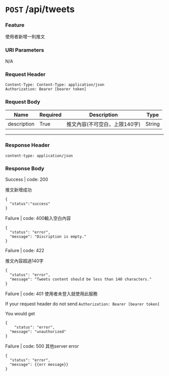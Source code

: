 # `POST` /api/tweets

### Feature

使用者新增一則推文

### URI Parameters

N/A

### Request Header

```
Content-Type: Content-Type: application/json
Authorization: Bearer [bearer token]
```

### Request Body

| Name | Required | Description | Type |
| --- | --- | --- | --- |
| description | True | 推文內容(不可空白，上限140字) | String |
---

### Response Header

```
content-type: application/json
```

### Response Body

Success | code: 200

推文新增成功

```
{
  "status":"success"
}
```

Failure | code: 400輸入空白內容

```
{
  "status": "error",
  "message": "Discription is empty."
}
```

Failure | code: 422 

推文內容超過140字

```
{
  "status": "error",
  "message": "Tweets content should be less than 140 characters."
}
```

Failure | code: 401 使用者未登入就使用此服務

If your request header do not send
`Authorization: Bearer [bearer token]`

You would get

```
{
	"status": "error",
  "message": "unauthorized"
}
```

Failure | code: 500 其他server error

```
{
  "status": "error",
  "message": {{err message}}
}
```